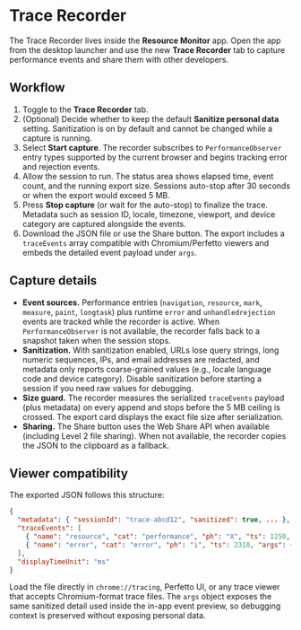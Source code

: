 # Trace Recorder

The Trace Recorder lives inside the **Resource Monitor** app. Open the app from the desktop launcher and use the new **Trace Recorder** tab to capture performance events and share them with other developers.

## Workflow

1. Toggle to the **Trace Recorder** tab.
2. (Optional) Decide whether to keep the default **Sanitize personal data** setting. Sanitization is on by default and cannot be changed while a capture is running.
3. Select **Start capture**. The recorder subscribes to `PerformanceObserver` entry types supported by the current browser and begins tracking error and rejection events.
4. Allow the session to run. The status area shows elapsed time, event count, and the running export size. Sessions auto-stop after 30 seconds or when the export would exceed 5 MB.
5. Press **Stop capture** (or wait for the auto-stop) to finalize the trace. Metadata such as session ID, locale, timezone, viewport, and device category are captured alongside the events.
6. Download the JSON file or use the Share button. The export includes a `traceEvents` array compatible with Chromium/Perfetto viewers and embeds the detailed event payload under `args`.

## Capture details

- **Event sources.** Performance entries (`navigation`, `resource`, `mark`, `measure`, `paint`, `longtask`) plus runtime `error` and `unhandledrejection` events are tracked while the recorder is active. When `PerformanceObserver` is not available, the recorder falls back to a snapshot taken when the session stops.
- **Sanitization.** With sanitization enabled, URLs lose query strings, long numeric sequences, IPs, and email addresses are redacted, and metadata only reports coarse-grained values (e.g., locale language code and device category). Disable sanitization before starting a session if you need raw values for debugging.
- **Size guard.** The recorder measures the serialized `traceEvents` payload (plus metadata) on every append and stops before the 5 MB ceiling is crossed. The export card displays the exact file size after serialization.
- **Sharing.** The Share button uses the Web Share API when available (including Level 2 file sharing). When not available, the recorder copies the JSON to the clipboard as a fallback.

## Viewer compatibility

The exported JSON follows this structure:

```json
{
  "metadata": { "sessionId": "trace-abcd12", "sanitized": true, ... },
  "traceEvents": [
    { "name": "resource", "cat": "performance", "ph": "X", "ts": 1250, "dur": 340, "args": { ... } },
    { "name": "error", "cat": "error", "ph": "i", "ts": 2310, "args": { "message": "..." } }
  ],
  "displayTimeUnit": "ms"
}
```

Load the file directly in `chrome://tracing`, Perfetto UI, or any trace viewer that accepts Chromium-format trace files. The `args` object exposes the same sanitized detail used inside the in-app event preview, so debugging context is preserved without exposing personal data.
